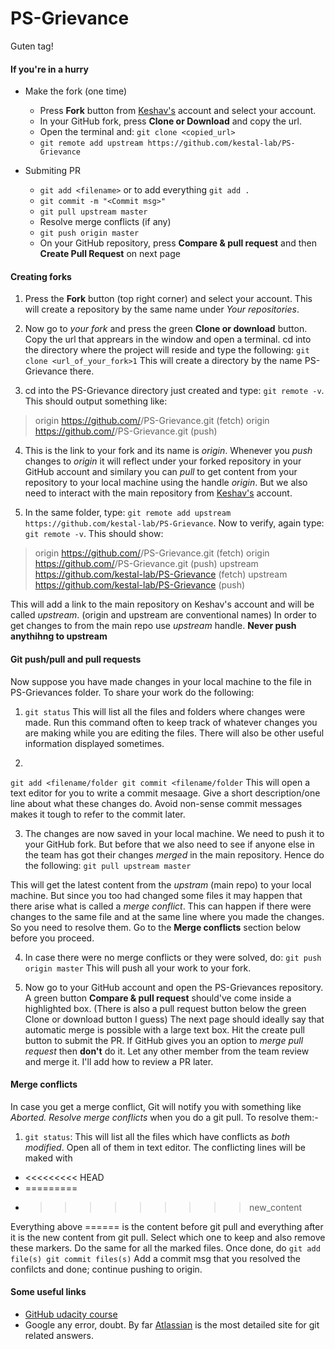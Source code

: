 # PS-Grievance

Guten tag!

#### If you're in a hurry

- Make the fork (one time)
	- Press **Fork** button from [Keshav's](https://github.com/kestal-lab/PS-Grievance) account and select your account.
	- In your GitHub fork, press **Clone or Download** and copy the url.
	- Open the terminal and: `git clone <copied_url>`
	- `git remote add upstream https://github.com/kestal-lab/PS-Grievance`

- Submiting PR
	- `git add <filename>` or to add everything `git add .`
	- `git commit -m "<Commit msg>"`
	- `git pull upstream master`
	- Resolve merge conflicts (if any) 
	- `git push origin master`
	- On your GitHub repository, press **Compare & pull request** and then **Create Pull Request** on next page


#### Creating forks

1. Press the **Fork** button (top right corner) and select your account. This will create a repository by the same name under *Your repositories*.

2. Now go to *your fork* and press the green **Clone or download** button. Copy the url that apprears in the window and open a terminal. cd into the directory where the project will reside and type the following: `git clone <url_of_your_fork>1`
This will create a directory by the name PS-Grievance there.

3. cd into the PS-Grievance directory just created and type: `git remote -v`. This should output something like:

> origin https://github.com/<Your github username>/PS-Grievance.git (fetch)
> origin https://github.com/<Your github username>/PS-Grievance.git (push)


4. This is the link to your fork and its name is *origin*. Whenever you *push* changes to *origin* it will reflect under your forked repository in your GitHub account and similary you can *pull* to get content from your repository to your local machine using the handle *origin*. But we also need to interact with the main repository from [Keshav's](https://github.com/kestal-lab/PS-Grievance) account.

5. In the same folder, type: `git remote add upstream https://github.com/kestal-lab/PS-Grievance`. Now to verify, again type: `git remote -v`. This should show:

> origin https://github.com/<Your github username>/PS-Grievance.git (fetch)
> origin https://github.com/<Your github username>/PS-Grievance.git (push)
> upstream https://github.com/kestal-lab/PS-Grievance (fetch)
> upstream https://github.com/kestal-lab/PS-Grievance (push)

This will add a link to the main repository on Keshav's account and will be called *upstream*. (origin and upstream are conventional names) In order to get changes to from the main repo use *upstream* handle. **Never push anythihng to upstream**


#### Git push/pull and pull requests

Now suppose you have made changes in your local machine to the file in PS-Grievances folder. To share your work do the following:

1. `git status`
This will list all the files and folders where changes were made. Run this command often to keep track of whatever changes you are making while you are editing the files. There will also be other useful information displayed sometimes. 

2. 
`
git add <filename/folder
git commit <filename/folder
`
This will open a text editor for you to write a commit mesaage. Give a short description/one line about what these changes do. Avoid non-sense commit messages makes it tough to refer to the commit later.

3. The changes are now saved in your local machine. We need to push it to your GitHub fork. But before that we also need to see if anyone else in the team has got their changes *merged* in the main repository. Hence do the following: `git pull upstream master`

This will get the latest content from the *upstram* (main repo) to your local machine. But since you too had changed some files it may happen that there arise what is called a *merge conflict*. This can happen if there were changes to the same file and at the same line where you made the changes. So you need to resolve them. Go to the **Merge conflicts** section below before you proceed.

4. In case there were no merge conflicts or they were solved, do: `git push origin master`
This will push all your work to your fork.

5. Now go to your GitHub account and open the PS-Grievances repository. A green button **Compare & pull request** should've come inside a highlighted box. (There is also a pull request button below the green Clone or download button I guess) The next page should ideally say that automatic merge is possible with a large text box. Hit the create pull button to submit the PR. If GitHub gives you an option to *merge pull request* then **don't** do it. Let any other member from the team review and merge it. I'll add how to review a PR later.


#### Merge conflicts

In case you get a merge conflict, Git will notify you with something like *Aborted. Resolve merge conflicts* when you do a git pull. To resolve them:-

1. `git status`: This will list all the files which have conflicts as *both modified*. Open all of them in text editor. The conflicting lines will be maked with

* <<<<<<<<< HEAD
* =========
* >>>>>>>>> new_content

Everything above ====== is the content before git pull and everything after it is the new content from git pull. Select which one to keep and  also remove these markers. Do the same for all the marked files.
Once done, do
`
git add file(s)
git commit files(s)
`
Add a commit msg that you resolved the confilcts and done; continue pushing to origin.


#### Some useful links

+ [GitHub udacity course](https://www.udacity.com/course/version-control-with-git--ud123)
+ Google any error, doubt. By far [Atlassian](https://www.atlassian.com/git/tutorials) is the most detailed site for git related answers.